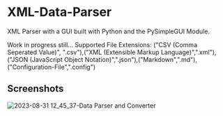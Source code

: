 # XML-Data-Parser
XML Parser with a GUI built with Python and the PySimpleGUI Module.

Work in progress still...
Supported File Extensions: ("CSV (Comma Seperated Value)", ".csv"),("XML (Extensible Markup Language)",".xml"),("JSON (JavaScript Object Notation)",".json"),("Markdown",".md"),("Configuration-File",".config")

## Screenshots
![2023-08-31 12_45_37-Data Parser and Converter](https://github.com/Kinetikal/Data-Parser-and-Converter/assets/93329694/a617997a-e26e-4bf8-8a85-20118a4425f3)
